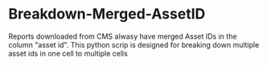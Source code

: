 # Breakdown-Merged-AssetID
Reports downloaded from CMS alwasy have merged Asset IDs in the column "asset id". This python scrip is designed for breaking down multiple asset ids in one cell to multiple cells
